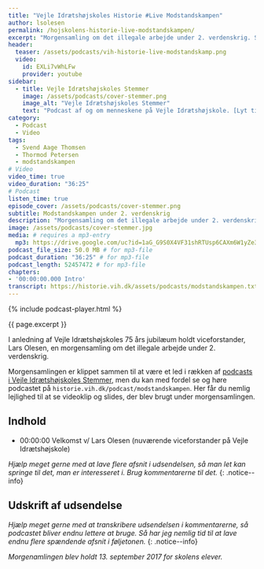 ```yaml
---
title: "Vejle Idrætshøjskoles Historie #Live Modstandskampen"
author: lsolesen
permalink: /hojskolens-historie-live-modstandskampen/
excerpt: "Morgensamling om det illegale arbejde under 2. verdenskrig. Se bl.a. nogle klip skolens grundlægger, Svend Aage Thomsen, har filmet under krigen."
header:
  teaser: /assets/podcasts/vih-historie-live-modstandskamp.png
  video:
    id: EXLi7vWhLFw
    provider: youtube
sidebar:
  - title: Vejle Idrætshøjskoles Stemmer
    image: /assets/podcasts/cover-stemmer.png
    image_alt: "Vejle Idrætshøjskoles Stemmer"
    text: "Podcast af og om menneskene på Vejle Idrætshøjskole. [Lyt til flere afsnit](/podcast/)"
category:
  - Podcast
  - Video
tags:
  - Svend Aage Thomsen
  - Thormod Petersen
  - modstandskampen
# Video
video_time: true
video_duration: "36:25"
# Podcast
listen_time: true
episode_cover: /assets/podcasts/cover-stemmer.png
subtitle: Modstandskampen under 2. verdenskrig
description: "Morgensamling om det illegale arbejde under 2. verdenskrig. Se bl.a. nogle klip skolens grundlægger, Svend Aage Thomsen, har filmet under krigen."
image: /assets/podcasts/cover-stemmer.jpg
media: # requires a mp3-entry
  mp3: https://drive.google.com/uc?id=1aG_G9S0X4VF31shRTUsp6CAXm6W1yZe3
podcast_file_size: 50.0 MB # for mp3-file
podcast_duration: "36:25" # for mp3-file
podcast_length: 52457472 # for mp3-file
chapters:
- '00:00:00.000 Intro'
transcript: https://historie.vih.dk/assets/podcasts/modstandskampen.txt
---
```


{% include podcast-player.html %}

{{ page.excerpt }}

I anledning af Vejle Idrætshøjskoles 75 års jubilæum holdt viceforstander, Lars Olesen, en morgensamling om det illegale arbejde under 2. verdenskrig.

Morgensamlingen er klippet sammen til at være et led i rækken af [podcasts i Vejle Idrætshøjskoles Stemmer](/hojskolens-historie-live-modstandskampen/), men du kan med fordel se og høre podcastet på `historie.vih.dk/podcast/modstandskampen`. Her får du nemlig lejlighed til at se videoklip og slides, der blev brugt under morgensamlingen. 

## Indhold

- 00:00:00 Velkomst v/ Lars Olesen (nuværende viceforstander på Vejle Idrætshøjskole)

_Hjælp meget gerne med at lave flere afsnit i udsendelsen, så man let kan springe til det, man er interesseret i. Brug kommentarerne til det._
{: .notice--info}

## Udskrift af udsendelse

_Hjælp meget gerne med at transkribere udsendelsen i kommentarerne, så podcastet bliver endnu lettere at bruge. Så har jeg nemlig tid til at lave endnu flere spændende afsnit i føljetonen._
{: .notice--info}

_Morgenamlingen blev holdt 13. september 2017 for skolens elever._

